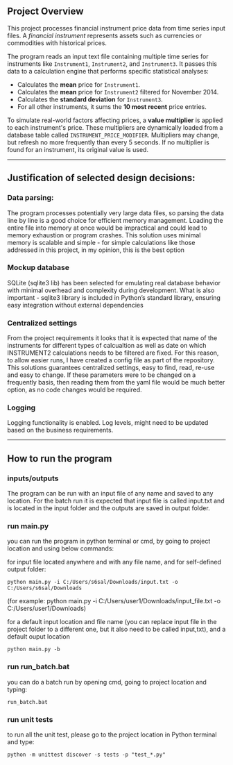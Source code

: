 ## Project Overview

This project processes financial instrument price data from time series input files. A *financial instrument* represents assets such as currencies or 
commodities with historical prices.

The program reads an input text file containing multiple time series for instruments like `Instrument1`, `Instrument2`, and `Instrument3`. 
It passes this data to a calculation engine that performs specific statistical analyses:

- Calculates the **mean** price for `Instrument1`.
- Calculates the **mean** price for `Instrument2` filtered for November 2014.
- Calculates the **standard deviation** for `Instrument3`.
- For all other instruments, it sums the **10 most recent** price entries.

To simulate real-world factors affecting prices, a **value multiplier** is applied to each instrument's price. These multipliers are dynamically loaded from 
a database table called `INSTRUMENT_PRICE_MODIFIER`. 
Multipliers may change, but refresh no more frequently than every 5 seconds. If no multiplier is found for an instrument, its original value is used.

----------------------------------------------

## Justification of selected design decisions:

### Data parsing:
The program processes potentially very large data files, so parsing the data line by line is a good choice for efficient memory management. 
Loading the entire file into memory at once would be impractical and could lead to memory exhaustion or program crashes.
This solution uses minimal memory is scalable and simple - for simple calculations like those addressed in this project, in my opinion, this is the best option

### Mockup database
SQLite (sqlite3 lib) has been selected for emulating real database behavior with minimal overhead and complexity during development.
What is also important - sqlite3 library is included in Python’s standard library, ensuring easy integration without external dependencies

### Centralized settings
From the project requirements it looks that it is expected that name of the instruments for different types of calcualtion as well as date 
on which INSTRUMENT2 calculations needs to be filtered are fixed. For this reason, to allow easier runs, I have created a config file as part of the repository. 
This solutions guarantees centralized settings, easy to find, read, re-use and easy to change. If these parameters were to be changed on a frequently basis, 
then reading them from the yaml file would be much better option, as no code changes would be required.

### Logging
Logging functionality is enabled. Log levels, might need to be updated based on the business requirements.

----------------------------------------------

## How to run the program

### inputs/outputs
The program can be run with an input file of any name and saved to any location. For the batch run it is expected that input file is called 
input.txt and is located in the input folder and the outputs are saved in output folder.

### run main.py
you can run the program in python terminal or cmd, by going to project location and using below commands:

for input file located anywhere and with any file name, and for self-defined output folder:

  ```python main.py -i C:/Users/s6sal/Downloads/input.txt -o C:/Users/s6sal/Downloads```
  
(for example: python main.py -i C:/Users/user1/Downloads/input_file.txt -o C:/Users/user1/Downloads)


for a default input location and file name (you can replace input file in the project folder to a different one, but it also need to be called input,txt), 
and a default ouput location

  ```python main.py -b```

### run run_batch.bat
you can do a batch run by opening cmd, going to project location and typing:

  ```run_batch.bat```

### run unit tests
to run all the unit test, please go to the project location in Python terminal and type:

  ```python -m unittest discover -s tests -p "test_*.py"```

